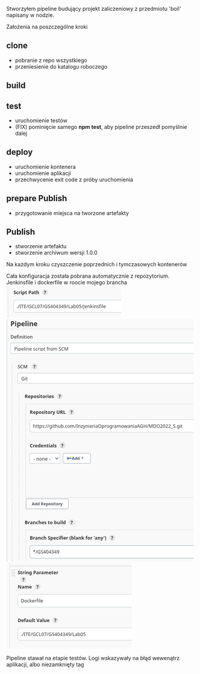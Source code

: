 Stworzyłem pipeline budujący projekt zaliczeniowy z przedmiotu 'boil' napisany w nodzie.

Założenia na poszczególne kroki
## clone
* pobranie z repo wszystkiego
* przeniesienie do katalogu roboczego
## build
## test
* uruchomienie testów
* (FIX) pominięcie samego **npm test**, aby pipeline przeszedł pomyślnie dalej
## deploy
* uruchomienie kontenera
* uruchomienie aplikacji
* przechwycenie exit code z próby uruchomienia
## prepare Publish
* przygotowanie miejsca na tworzone artefakty
## Publish
* stworzenie artefaktu
* stworzenie archiwum wersji 1.0.0

Na każdym kroku czyszczenie poprzednich i tymczasowych kontenerów

Cała konfiguracja została pobrana automatycznie z repozytorium.
Jenkinsfile i dockerfile w roocie mojego brancha
![path_2_jenkins](jenk_path.png)
![jenkins](jenkinsfile.png)
![dockerfile](dockerfile.png)


Pipeline stawał na etapie testów. Logi wskazywały na błąd wewenątrz aplikacji, albo niezamknięty tag <script> przez problem z konwersją znaków, co jest widoczne na poniższych zrzutach ekranu.
![tst1](test1.png)
![tst2](test2.png)
Z pominięciem kroku
  npm install
otrzymałem poprawny artefakt i potwierdziłem poprawne działanie całego pipeline'u
![działa!!](gitt.png)
